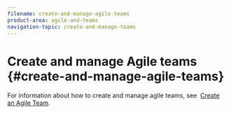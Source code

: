 ```yaml
---
filename: create-and-manage-agile-teams
product-area: agile-and-teams
navigation-topic: create-and-manage-teams
---
```





# Create and manage Agile teams {#create-and-manage-agile-teams}

For information about how to create and manage agile teams, see&nbsp; [Create an Agile Team](create-an-agile-team.md).
